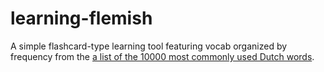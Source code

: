 # learning-flemish
A simple flashcard-type learning tool featuring vocab organized by frequency from the [a list of the 10000 most commonly used Dutch words](http://wortschatz.uni-leipzig.de/Papers/top10000nl.txt). 
